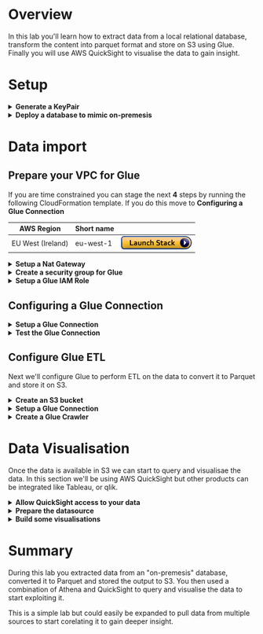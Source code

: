 # Overview
In this lab you'll learn how to extract data from a local relational database, transform the content into parquet format and store on S3 using Glue. Finally you will use AWS QuickSight to visualise the data to gain insight.

# Setup
<details>
<summary><strong>Generate a KeyPair</strong></summary><p>

**Generate a Keypair**

**Note** If you are using windows 7 or earlier you will need to download and install Putty and Puttygen from [here](https://www.chiark.greenend.org.uk/~sgtatham/putty/latest.html).

1. From the AWS console search for EC2 in the search box and select the service.
    <p align="left">
      <img width="400" src="https://github.com/charliejllewellyn/aws-glue-quicksight-lab/blob/master/images/EC2_console.png">
    </p>

1. From the left-hand menu select **Key Pairs**.
    <p align="left">
      <img width="200" src="https://github.com/charliejllewellyn/aws-glue-quicksight-lab/blob/master/images/Key_Pair_menu.png">
    </p>

1. Click the **Create Key Pair** button and enter a name for the *glue-lab* for the demo. This will download the private key to your local machine.
    <p align="left">
      <img width="400" src="https://github.com/charliejllewellyn/aws-glue-quicksight-lab/blob/master/images/Create_key_pair.png">
    </p>

**Note** If you are running windows you need to follow [these instructions](https://aws.amazon.com/premiumsupport/knowledge-center/convert-pem-file-into-ppk/) to convert the key to putty.

</details>

<details>
<summary><strong>Deploy a database to mimic on-premesis</strong></summary><p>

To demonstrate the data being held in a different location we'll build our fake database in the Ireland region using CloudFormation.

Click the button below to deploy the stack.

| AWS Region | Short name | | 
| -- | -- | -- |
| EU West (London) | eu-west-2 | <a href="https://console.aws.amazon.com/cloudformation/home?region=eu-west-2#/stacks/new?stackName=fakedb&templateURL=https://s3-eu-west-1.amazonaws.com/aws-shared-demo-cf-templates/fake-database/master_template.yaml" target="_blank"><img src="images/cloudformation-launch-stack.png"></a> |

1. On the next page click **Next**
1. Enter the **KeyPairName** name created above *glue-lab* and click **Next**
1. click **Next**
1. Check the last two boxes:
    - *I acknowledge that AWS CloudFormation might create IAM resources with custom names.*
    - *I acknowledge that AWS CloudFormation might require the following capability: CAPABILITY_AUTO_EXPAND*
    <p align="left">
      <img width="500" src="https://github.com/charliejllewellyn/aws-glue-quicksight-lab/blob/master/images/Cloudformation-approval.png">
    </p>
1. Click **Create Stack**
1. Wait for the stack to return **CREATION_COMPLETE** and then click the **Outputs** tab and record the database server IP address.
    <p align="left">
      <img width="500" src="https://github.com/charliejllewellyn/aws-glue-quicksight-lab/blob/master/images/cloudformation-output.png">
    </p>

**Note:** In reality the IP would be a private address access via a VPN on Direct Connect.

</details>

# Data import

## Prepare your VPC for Glue

If you are time constrained you can stage the next **4** steps by running the following CloudFormation template. If you do this move to **Configuring a Glue Connection**

| AWS Region | Short name | |
| -- | -- | -- |
| EU West (Ireland) | eu-west-1 | <a href="https://console.aws.amazon.com/cloudformation/home?region=eu-west-1#/stacks/new?stackName=glue-demo&templateURL=https://s3-eu-west-1.amazonaws.com/aws-shared-demo-cf-templates/glue_demo/master_template.yaml" target="_blank"><img src="images/cloudformation-launch-stack.png"></a> |

<details>
<summary><strong>Setup a Nat Gateway</strong></summary><p>

Glue can only connect to the internet via a Nat Gateway for security. In reality you would be more likely to be routing from a private subnet to a database on-premesis via a VPN. However for this lab we'll configure a VPN Gateway to allow us to connect to the database we deployed with internet access in the previous step.

1. In the top right of the AWS console choose **London** and then select **Ireland** from the dropdown.
    <p align="left">
      <img width="200" src="https://github.com/charliejllewellyn/aws-glue-quicksight-lab/blob/master/images/select-region.png">
    </p>
**Note:** you can ignore the errors about the stack not existing.
1. Click on the **Services** dropdown in the top right and select the service **VPC**
1. Click on **NAT Gateways** on the left-hand menu
1. Click **Subnet** and selct any subnet
1. Click **Create New EIP**
1. Click **Create a NAT Gateway**, **Close**
1. Click on **Subnets** on the left-hand menu
1. Click **Create Subnet**
1. Enter *Glue Private Subnet* for the **Name Tag**
1. Enter and appropriate CIDR block in the **IPv4 CIDR Block**
1. Click **Create**
1. Click on **Route Tables** on the left-hand menu
1. Click **Create Route Table**
1. Enter *Glue private route* as the **Name Tag**
1. Click **Create**, **Close**
1. Check the route table you just created and select **Subnet Associations** tab at the bottom
1. Click **Edit subnet associations**
1. Place a check next to the *Glue Private Subnet*
1. Click **Save**
1. Click the **Routes** tab
1. Click **edit routes**
1. Click **Add Route**
1. Enter *0.0.0.0/0* for the **Destination** 
1. For the **Target** select the *NAT Gateway* you created earlier
1. Click **Save Routes**, **Close**

</details>

<details>
<summary><strong>Create a security group for Glue</strong></summary><p>

Glue requires access both out of the VPC to connect to the database but also to the glue service and S3.

1. From the left-hand menu click **Security Groups**
1. Clock **Create security group**
1. For **Security Group Name** enter *on-prem-glue-demo*
1. For **Description** enter *Glue demo*
1. For **VPC** select the *Default VPC*
1. Click **Create**, then **Close**
1. Select the security group you just created and copy the **Group Id** to a text doc
    <p align="left">
      <img width="200" src="https://github.com/charliejllewellyn/aws-glue-quicksight-lab/blob/master/images/sg-id.png">
    </p>
1. Select **Actions** --> **Edit inbound rules**
1. Click **Add Rule** and enter **All TCP** for the **Type** 
1. Enter the **Group Id** recorded above in the field **CIDR, IP, Security Group or Prefix List**
1. Click **Save rules**, **Close**

</details>

<details>
<summary><strong>Setup a Glue IAM Role</strong></summary><p>

In order for Glue to run we need to give the service the required permissions to manage infrastructure on our behalf.

1. Click on the **Services** dropdown in the top right and select the service **IAM**
1. On the left-hand menu select **Roles**
1. Click **Create Role**
1. Under **Choose the service that will use this role** select **Glue**
1. Click **Next: Permissions**
1. Search for **Glue** and place a check next to **AWSGlueServiceRole**
1. Next search for **s3** and place a check next to **AmazonS3FullAccess**
1. Click **Next: Tags**
1. Click **Next: Review**
1. Enter *glue-demo-role* for the **Role Name**
1. Click **Create Role**

</details>

## Configuring a Glue Connection

<details>
<summary><strong>Setup a Glue Connection</strong></summary><p>

In order to transfer the data from the on-premesis database we need to setup a glue connection with the database connection details.

1. Click on the **Services** dropdown in the top right and select the service **AWS Glue**
1. On the left-hand menu select **Connections** and click **Add Connection**
1. Type the **Name** *on-prem-database*
1. Select **JDBC** as the **Connection Type** and click **Next**
1. For the JDBC connection enter the following string replacing the **IP_ADDRESS** with the IP address recorded from the cloudformation stack output,
    ```
    jdbc:mysql://IP_ADDRESS:3306/employees
    ```
    e.g.
    ```
    jdbc:mysql://52.212.137.195:3306/employees
    ```
1. Enter **Username**, *dbuser* and **Password**, *password12345*
1. Select your **VPC** 
1. Select any **Subnet** 
1. Select the **Security Group** with the name **on-prem-glue-demo** and choose **Next**
1. Click **Finish**
    <p align="left">
      <img width="200" src="https://github.com/charliejllewellyn/aws-glue-quicksight-lab/blob/master/images/glue-connection.png">
    </p>

</details>

<details>
<summary><strong>Test the Glue Connection</strong></summary><p>

1. Click **Test Connection**
1. Select the role **glue-demo-role** created previously
1. Click **Test Connection**
1. This should result in success (it may take a few minutes)
    <p align="left">
      <img width="200" src="https://github.com/charliejllewellyn/aws-glue-quicksight-lab/blob/master/images/glue-success.png">
    </p>

</details>

## Configure Glue ETL

Next we'll configure Glue to perform ETL on the data to convert it to Parquet and store it on S3.

<details>
<summary><strong>Create an S3 bucket</strong></summary><p>

In order to store the data extracted from the on-premesis database we'll create an S3 bucket.

1. Click on the **Services** dropdown in the top right and select the service **S3**
1. Click **Create Bucket**
1. Enter a unique name for the bucket e.g. *firstname-lastname-glue-demo*
1. Click **Create**
    <p align="left">
      <img width="200" src="https://github.com/charliejllewellyn/aws-glue-quicksight-lab/blob/master/images/s3-setup.png">
    </p>

</details>

<details>
<summary><strong>Setup a Glue Connection</strong></summary><p>

1. Click on the **Services** dropdown in the top right and select the service **AWS Glue**
1. On the left-hand menu select **Jobs**
1. Click **Add Job**
1. Enter *Glue-demo-job* for the **Name**
1. Select the **Role** *glue-demo-role*
1. Under **This job runs** select **A new script to be authored by you**
    <p align="left">
      <img width="200" src="https://github.com/charliejllewellyn/aws-glue-quicksight-lab/blob/master/images/glue-job-connection.png">
    </p>
1. Click **Next**
1. Under **All Connections** click **Select** next to **on-prem-database**
1. Click **Save job and edit script**
1. Paste in the script below
    ```
    import sys
    import boto3
    import json
    from awsglue.transforms import *
    from awsglue.utils import getResolvedOptions
    from pyspark.context import SparkContext
    from awsglue.context import GlueContext
    from awsglue.dynamicframe import DynamicFrame
    from awsglue.job import Job
    
    s3_bucket_name = "s3://cjl-glue-mysql-database-sample"
    db_url = 'jdbc:mysql://52.30.96.60:3306/employees'
    
    ## @params: [JOB_NAME]
    args = getResolvedOptions(sys.argv, ['JOB_NAME'])
    
    sc = SparkContext()
    glueContext = GlueContext(sc)
    spark = glueContext.spark_session
    job = Job(glueContext)
    job.init(args['JOB_NAME'], args)
    
    db_username = 'dbuser'
    db_password = 'password12345'
    
    #Table current_dept_emp
    table_name = 'current_dept_emp'
    s3_output = s3_bucket_name + "/" + table_name
    
    # Connecting to the source
    df = glueContext.read.format("jdbc").option("url", db_url).option("dbtable", table_name).option("user", db_username).option("password", db_password).option("driver","com.mysql.jdbc.Driver").load()
    df.printSchema()
    print df.count()
    datasource0 = DynamicFrame.fromDF(df, glueContext, "datasource0")
    applymapping1 = ApplyMapping.apply(frame = datasource0, mappings = [("dept_no", "string", "dept_no", "string"), ("from_date", "date", "from_date", "date"), ("to_date", "date", "to_date", "date"), ("emp_no", "int", "emp_no", "int")], transformation_ctx = "applymapping1")
    resolvechoice2 = ResolveChoice.apply(frame = applymapping1, choice = "make_struct", transformation_ctx = "resolvechoice2")
    dropnullfields3 = DropNullFields.apply(frame = resolvechoice2, transformation_ctx = "dropnullfields3")
    datasink4 = glueContext.write_dynamic_frame.from_options(frame = dropnullfields3, connection_type = "s3", connection_options = {"path": s3_bucket_name + "/" + table_name}, format = "parquet", transformation_ctx = "datasink4")
    
    #Table departments
    table_name = 'departments'
    s3_output = s3_bucket_name + "/" + table_name
    
    # Connecting to the source
    df = glueContext.read.format("jdbc").option("url", db_url).option("dbtable", table_name).option("user", db_username).option("password", db_password).option("driver","com.mysql.jdbc.Driver").load()
    df.printSchema()
    print df.count()
    datasource0 = DynamicFrame.fromDF(df, glueContext, "datasource0")
    applymapping1 = ApplyMapping.apply(frame = datasource0, mappings = [("dept_no", "string", "dept_no", "string"), ("dept_name", "string", "dept_name", "string")], transformation_ctx = "applymapping1")
    resolvechoice2 = ResolveChoice.apply(frame = applymapping1, choice = "make_struct", transformation_ctx = "resolvechoice2")
    dropnullfields3 = DropNullFields.apply(frame = resolvechoice2, transformation_ctx = "dropnullfields3")
    datasink4 = glueContext.write_dynamic_frame.from_options(frame = dropnullfields3, connection_type = "s3", connection_options = {"path": s3_bucket_name + "/" + table_name}, format = "parquet", transformation_ctx = "datasink4")
    
    #Table dept_emp
    table_name = 'dept_emp'
    s3_output = s3_bucket_name + "/" + table_name
    
    # Connecting to the source
    df = glueContext.read.format("jdbc").option("url", db_url).option("dbtable", table_name).option("user", db_username).option("password", db_password).option("driver","com.mysql.jdbc.Driver").load()
    df.printSchema()
    print df.count()
    datasource0 = DynamicFrame.fromDF(df, glueContext, "datasource0")
    applymapping1 = ApplyMapping.apply(frame = datasource0, mappings = [("dept_no", "string", "dept_no", "string"), ("dept_name", "string", "dept_name", "string")], transformation_ctx = "applymapping1")
    resolvechoice2 = ResolveChoice.apply(frame = applymapping1, choice = "make_struct", transformation_ctx = "resolvechoice2")
    dropnullfields3 = DropNullFields.apply(frame = resolvechoice2, transformation_ctx = "dropnullfields3")
    datasink4 = glueContext.write_dynamic_frame.from_options(frame = dropnullfields3, connection_type = "s3", connection_options = {"path": s3_bucket_name + "/" + table_name}, format = "parquet", transformation_ctx = "datasink4")
    
    #Table dept_emp_latest_date
    table_name = 'dept_emp_latest_date'
    s3_output = s3_bucket_name + "/" + table_name
    
    # Connecting to the source
    df = glueContext.read.format("jdbc").option("url", db_url).option("dbtable", table_name).option("user", db_username).option("password", db_password).option("driver","com.mysql.jdbc.Driver").load()
    df.printSchema()
    print df.count()
    datasource0 = DynamicFrame.fromDF(df, glueContext, "datasource0")
    applymapping1 = ApplyMapping.apply(frame = datasource0, mappings = [("from_date", "date", "from_date", "date"), ("to_date", "date", "to_date", "date"), ("emp_no", "int", "emp_no", "int")], transformation_ctx = "applymapping1")
    resolvechoice2 = ResolveChoice.apply(frame = applymapping1, choice = "make_struct", transformation_ctx = "resolvechoice2")
    dropnullfields3 = DropNullFields.apply(frame = resolvechoice2, transformation_ctx = "dropnullfields3")
    datasink4 = glueContext.write_dynamic_frame.from_options(frame = dropnullfields3, connection_type = "s3", connection_options = {"path": s3_bucket_name + "/" + table_name}, format = "parquet", transformation_ctx = "datasink4")
    
    #Table dept_manager
    table_name = 'dept_manager'
    s3_output = s3_bucket_name + "/" + table_name
    
    # Connecting to the source
    df = glueContext.read.format("jdbc").option("url", db_url).option("dbtable", table_name).option("user", db_username).option("password", db_password).option("driver","com.mysql.jdbc.Driver").load()
    df.printSchema()
    print df.count()
    datasource0 = DynamicFrame.fromDF(df, glueContext, "datasource0")
    applymapping1 = ApplyMapping.apply(frame = datasource0, mappings = [("dept_no", "string", "dept_no", "string"), ("from_date", "date", "from_date", "date"), ("to_date", "date", "to_date", "date"), ("emp_no", "int", "emp_no", "int")], transformation_ctx = "applymapping1")
    resolvechoice2 = ResolveChoice.apply(frame = applymapping1, choice = "make_struct", transformation_ctx = "resolvechoice2")
    dropnullfields3 = DropNullFields.apply(frame = resolvechoice2, transformation_ctx = "dropnullfields3")
    datasink4 = glueContext.write_dynamic_frame.from_options(frame = dropnullfields3, connection_type = "s3", connection_options = {"path": s3_bucket_name + "/" + table_name}, format = "parquet", transformation_ctx = "datasink4")
    
    #Table employees
    table_name = 'employees'
    s3_output = s3_bucket_name + "/" + table_name
    
    # Connecting to the source
    df = glueContext.read.format("jdbc").option("url", db_url).option("dbtable", table_name).option("user", db_username).option("password", db_password).option("driver","com.mysql.jdbc.Driver").load()
    df.printSchema()
    print df.count()
    datasource0 = DynamicFrame.fromDF(df, glueContext, "datasource0")
    applymapping1 = ApplyMapping.apply(frame = datasource0, mappings = [("gender", "string", "gender", "string"), ("emp_no", "int", "emp_no", "int"), ("birth_date", "date", "birth_date", "date"), ("last_name", "string", "last_name", "string"), ("hire_date", "date", "hire_date", "date"), ("first_name", "string", "first_name", "string")], transformation_ctx = "applymapping1")
    resolvechoice2 = ResolveChoice.apply(frame = applymapping1, choice = "make_struct", transformation_ctx = "resolvechoice2")
    dropnullfields3 = DropNullFields.apply(frame = resolvechoice2, transformation_ctx = "dropnullfields3")
    datasink4 = glueContext.write_dynamic_frame.from_options(frame = dropnullfields3, connection_type = "s3", connection_options = {"path": s3_bucket_name + "/" + table_name}, format = "parquet", transformation_ctx = "datasink4")
    
    #Table salaries
    table_name = 'salaries'
    s3_output = s3_bucket_name + "/" + table_name
    
    # Connecting to the source
    df = glueContext.read.format("jdbc").option("url", db_url).option("dbtable", table_name).option("user", db_username).option("password", db_password).option("driver","com.mysql.jdbc.Driver").load()
    df.printSchema()
    print df.count()
    datasource0 = DynamicFrame.fromDF(df, glueContext, "datasource0")
    applymapping1 = ApplyMapping.apply(frame = datasource0, mappings = [("from_date", "date", "from_date", "date"), ("to_date", "date", "to_date", "date"), ("emp_no", "int", "emp_no", "int"), ("salary", "int", "salary", "int")], transformation_ctx = "applymapping1")
    resolvechoice2 = ResolveChoice.apply(frame = applymapping1, choice = "make_struct", transformation_ctx = "resolvechoice2")
    dropnullfields3 = DropNullFields.apply(frame = resolvechoice2, transformation_ctx = "dropnullfields3")
    datasink4 = glueContext.write_dynamic_frame.from_options(frame = dropnullfields3, connection_type = "s3", connection_options = {"path": s3_bucket_name + "/" + table_name}, format = "parquet", transformation_ctx = "datasink4")
    
    #Table titles
    table_name = 'titles'
    s3_output = s3_bucket_name + "/" + table_name
    
    # Connecting to the source
    df = glueContext.read.format("jdbc").option("url", db_url).option("dbtable", table_name).option("user", db_username).option("password", db_password).option("driver","com.mysql.jdbc.Driver").load()
    df.printSchema()
    print df.count()
    datasource0 = DynamicFrame.fromDF(df, glueContext, "datasource0")
    applymapping1 = ApplyMapping.apply(frame = datasource0, mappings = [("from_date", "date", "from_date", "date"), ("to_date", "date", "to_date", "date"), ("emp_no", "int", "emp_no", "int"), ("title", "string", "title", "string")], transformation_ctx = "applymapping1")
    resolvechoice2 = ResolveChoice.apply(frame = applymapping1, choice = "make_struct", transformation_ctx = "resolvechoice2")
    dropnullfields3 = DropNullFields.apply(frame = resolvechoice2, transformation_ctx = "dropnullfields3")
    datasink4 = glueContext.write_dynamic_frame.from_options(frame = dropnullfields3, connection_type = "s3", connection_options = {"path": s3_bucket_name + "/" + table_name}, format = "parquet", transformation_ctx = "datasink4")
    
    job.commit()
    ```
1. Edit lines 11 and 12 so the vairables **s3_bucket_name** and **db_url** reflect the correct values created above.
1. Click **Save**, **Run Job** and then confirm by clicking **Run Job**

**Note:** you can move onto create the crawler whilst the job is runnning, **but** make sure the job is complete before you run the crawler

</details>

<details>
<summary><strong>Create a Glue Crawler</strong></summary><p>

We use a glue crawler to query the data from the database on S3 and create a schema so we can start to interogate the information.

1. From the left-hand menu select **Crawlers**
1. Select **Add Crawler**
1. For **Name** enter *on-prem-database*, click **Next**
1. In the **Include path** enter the bucket name from earlier, e.g. *s3://firstname-lastname-glue-demo"
    <p align="left">
      <img width="400" src="https://github.com/charliejllewellyn/aws-glue-quicksight-lab/blob/master/images/glue-crawler-datasource.png">
    </p>
1. Click **Next**, **Next**
1. Select **Choose an existing IAM role** and select the role **glue-demo-role**
1. Click **Next**, **Next**
1. Click **Add database** and enter the name *on-prem-employee-database*, click **Create**
1. Click **Next**
    <p align="left">
      <img width="400" src="https://github.com/charliejllewellyn/aws-glue-quicksight-lab/blob/master/images/glue-crawler-details.png">
    </p>
1. Click **Finish**
1. Place a check next to your crawler and click **Run Crawler**
1. Wait for the crawler to run and then choose **Tables** from the left-hand menu
1. This should show you the tables for your newly extracted data.
    <p align="left">
      <img width="400" src="https://github.com/charliejllewellyn/aws-glue-quicksight-lab/blob/master/images/glue-tables.png">
    </p>

</details>

# Data Visualisation

Once the data is available in S3 we can start to query and visualisae the data. In this section we'll be using AWS QuickSight but other products can be integrated like Tableau, or qlik.

<details>
<summary><strong>Allow QuickSight access to your data</strong></summary><p>

1. Click on the **Services** dropdown in the top right and select the service **QuickSight**
1. In the top right-hand corner click **Admin**, **Manage QuickSight**
    <p align="left">
      <img width="400" src="https://github.com/charliejllewellyn/aws-glue-quicksight-lab/blob/master/images/qs-perms.png">
    </p>
1. In the left-hand menu click **Account Settings**
1. Click **Manage QuickSight permissions**
1. Select **Choose S3 buckets**
1. Place a check next to the bucket you created earlier
1. Click **Select Buckets** and click **Update**


</details>

<details>
<summary><strong>Prepare the datasource</strong></summary><p>

1. In the top right-hand corner click **N. Virgina** and select **EU (Ireland)**
    <p align="left">
      <img width="200" src="https://github.com/charliejllewellyn/aws-glue-quicksight-lab/blob/master/images/qs-region.png">
    </p>
1. On the left hand page click **New Analysis**
1. Click **New dataset**
1. Select **Athena** and enter *glue-demo* for the **Data source Name**
1. Click **Create Data Source**
1. Select **on-prem-employee-database**
1. Select **employees** as the **Table**
1. Click **edit preview data**
1. Click **add data**
    <p align="left">
      <img width="200" src="https://github.com/charliejllewellyn/aws-glue-quicksight-lab/blob/master/images/qs-add-data.png">
    </p>
1. Select **Salaires** as the table and click **Select**
    <p align="left">
      <img width="200" src="https://github.com/charliejllewellyn/aws-glue-quicksight-lab/blob/master/images/qs-add-table.png">
    </p>
1. Click on the two circles and under the **Join Clauses** select **emp_no** for both **employees** and **salaries**
    <p align="left">
      <img width="200" src="https://github.com/charliejllewellyn/aws-glue-quicksight-lab/blob/master/images/qs-join.png">
    </p>
1. Click **Apply**
1. Click **add data**
1. Select **dept_manager** as the table, click select
1. Click on the two circles and under the **Join Clauses** select **emp_no** for both **employees** and **dept_manager**
1. Click **Apply**
1. Click **add data**
1. Select **deptartments** as the table, click select
1. This time drag the **departments** box over the **dept_manager** box and release when it turns green.
    <p align="left">
      <img width="200" src="https://github.com/charliejllewellyn/aws-glue-quicksight-lab/blob/master/images/qs-new-join.png">
    </p>
1. Click on the two circles and under the **Join Clauses** select **dept_no** for both **employees** and **dept_manager**
1. Click **Apply**
1. At the top click **Save & Visualise**

</details>

</details>

<details>
<summary><strong>Build some visualisations</strong></summary><p>

1. Choose your visulisation type, in this case select the **bar chart** icon
    <p align="left">
      <img width="200" src="https://github.com/charliejllewellyn/aws-glue-quicksight-lab/blob/master/images/qs-new-join.png">
    </p>
1. From teh left-hand menu select **gender[employees]**
1. Click the bar saying **Field Wells** at the top
1. Drag **Salaries** into the **Value** box and then click to select **Aggregate** as **Average**
    <p align="left">
      <img width="200" src="https://github.com/charliejllewellyn/aws-glue-quicksight-lab/blob/master/images/qs-vis-1.png">
    </p>
1. In the top left you select **Add**, **Add Visual**
1. This time select **Horizontal bar chart**
    <p align="left">
      <img width="200" src="https://github.com/charliejllewellyn/aws-glue-quicksight-lab/blob/master/images/qs-hor-bar.png">
    </p>
1. Select **dept_name** from the left-hand menu
1. Now drag **salary** to the **Value** box in the top bar
1. Feel free to continue building your own visulaisations to explore the data

</details>

# Summary
During this lab you extracted data from an "on-premesis" database, converted it to Parquet and stored the output to S3. You then used a combination of Athena and QuickSight to query and visualise the data to start exploiting it.

This is a simple lab but could easily be expanded to pull data from multiple sources to start corelating it to gain deeper insight.
